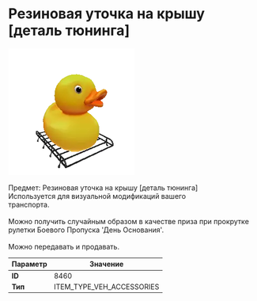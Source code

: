 # Резиновая уточка на крышу [деталь тюнинга]

![Item Image](../img/8460.webp?raw=true)

Предмет: Резиновая уточка на крышу [деталь тюнинга]<br>Используется для визуальной модификаций вашего<br>транспорта.<br><br>Можно получить случайным образом в качестве приза при прокрутке<br>рулетки Боевого Пропуска 'День Основания'.<br><br>Можно передавать и продавать.


| Параметр | Значение |
|----------|----------|
| **ID** | 8460 |
| **Тип** | ITEM_TYPE_VEH_ACCESSORIES |

